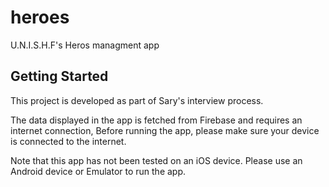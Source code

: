 # heroes

U.N.I.S.H.F's Heros managment app

## Getting Started

This project is developed as part of Sary's interview process.

The data displayed in the app is fetched from Firebase and requires an internet connection,
Before running the app, please make sure your device is connected to the internet.


Note that this app has not been tested on an iOS device. Please use an Android device or Emulator to run the app.
